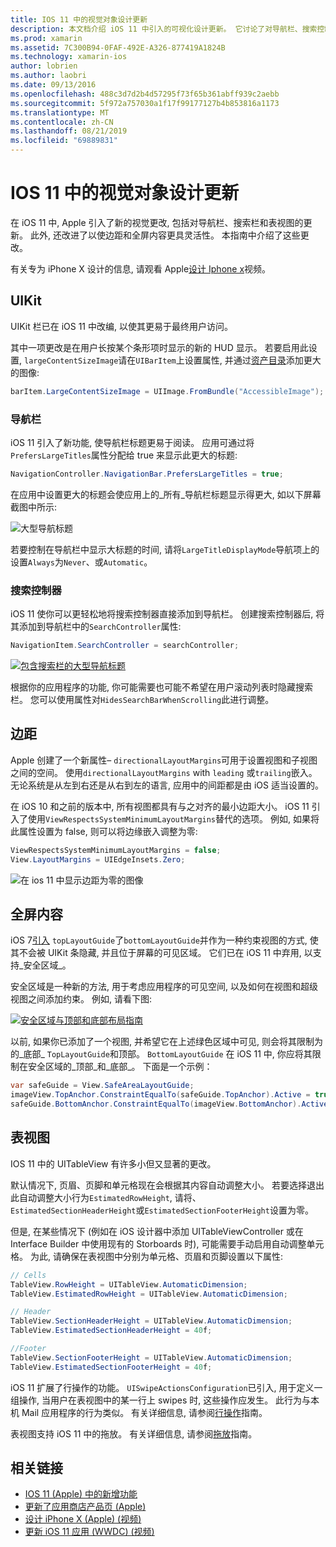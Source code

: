 ```yaml
---
title: IOS 11 中的视觉对象设计更新
description: 本文档介绍 iOS 11 中引入的可视化设计更新。 它讨论了对导航栏、搜索控制器、边距、全屏内容和表视图的更改。
ms.prod: xamarin
ms.assetid: 7C300B94-0FAF-492E-A326-877419A1824B
ms.technology: xamarin-ios
author: lobrien
ms.author: laobri
ms.date: 09/13/2016
ms.openlocfilehash: 488c3d7d2b4d57295f73f65b361abff939c2aebb
ms.sourcegitcommit: 5f972a757030a1f17f99177127b4b853816a1173
ms.translationtype: MT
ms.contentlocale: zh-CN
ms.lasthandoff: 08/21/2019
ms.locfileid: "69889831"
---
```

# <a name="visual-design-updates-in-ios-11"></a>IOS 11 中的视觉对象设计更新

在 iOS 11 中, Apple 引入了新的视觉更改, 包括对导航栏、搜索栏和表视图的更新。 此外, 还改进了以使边距和全屏内容更具灵活性。 本指南中介绍了这些更改。 

有关专为 iPhone X 设计的信息, 请观看 Apple[设计 Iphone x](https://developer.apple.com/videos/play/fall2017/801/)视频。

## <a name="uikit"></a>UIKit

UIKit 栏已在 iOS 11 中改编, 以使其更易于最终用户访问。

其中一项更改是在用户长按某个条形项时显示的新的 HUD 显示。 若要启用此设置, `largeContentSizeImage`请在`UIBarItem`上设置属性, 并通过[资产目录](~/ios/app-fundamentals/images-icons/displaying-an-image.md)添加更大的图像:

```csharp
barItem.LargeContentSizeImage = UIImage.FromBundle("AccessibleImage");
```

### <a name="navigation-bar"></a>导航栏
iOS 11 引入了新功能, 使导航栏标题更易于阅读。 应用可通过将`PrefersLargeTitles`属性分配给 true 来显示此更大的标题:

```csharp
NavigationController.NavigationBar.PrefersLargeTitles = true;
```

在应用中设置更大的标题会使应用上的_所有_导航栏标题显示得更大, 如以下屏幕截图中所示:

![大型导航标题](visual-design-images/image7.png)

若要控制在导航栏中显示大标题的时间, 请将`LargeTitleDisplayMode`导航项上的设置`Always`为`Never`、或`Automatic`。

### <a name="search-controller"></a>搜索控制器

iOS 11 使你可以更轻松地将搜索控制器直接添加到导航栏。 创建搜索控制器后, 将其添加到导航栏中的`SearchController`属性:

```csharp
NavigationItem.SearchController = searchController;
```

[![包含搜索栏的大型导航标题](visual-design-images/image8-sml.png)](visual-design-images/image8-sml.png#lightbox)

根据你的应用程序的功能, 你可能需要也可能不希望在用户滚动列表时隐藏搜索栏。 您可以使用属性对`HidesSearchBarWhenScrolling`此进行调整。

## <a name="margins"></a>边距

Apple 创建了一个新属性– `directionalLayoutMargins`可用于设置视图和子视图之间的空间。 使用`directionalLayoutMargins` with `leading` 或`trailing`嵌入。 无论系统是从左到右还是从右到左的语言, 应用中的间距都是由 iOS 适当设置的。

在 iOS 10 和之前的版本中, 所有视图都具有与之对齐的最小边距大小。 iOS 11 引入了使用`ViewRespectsSystemMinimumLayoutMargins`替代的选项。 例如, 如果将此属性设置为 false, 则可以将边缘嵌入调整为零:

```csharp
ViewRespectsSystemMinimumLayoutMargins = false;
View.LayoutMargins = UIEdgeInsets.Zero;
```

![在 ios 11 中显示边距为零的图像](visual-design-images/image9.png)

<a name="fullscreen" />

## <a name="full-screen-content"></a>全屏内容

iOS 7[引入](~/ios/platform/introduction-to-ios7/ios7-ui.md#fullscreen) `topLayoutGuide`了`bottomLayoutGuide`并作为一种约束视图的方式, 使其不会被 UIKit 条隐藏, 并且位于屏幕的可见区域。 它们已在 iOS 11 中弃用, 以支持_安全区域_。

安全区域是一种新的方法, 用于考虑应用程序的可见空间, 以及如何在视图和超级视图之间添加约束。 例如, 请看下图:

[![安全区域与顶部和底部布局指南](visual-design-images/image10-sml.png)](visual-design-images/image10.png#lightbox)

以前, 如果你已添加了一个视图, 并希望它在上述绿色区域中可见, 则会将其限制为的_底部_ `TopLayoutGuide`和顶部。 `BottomLayoutGuide` 在 iOS 11 中, 你应将其限制在安全区域的_顶部_和_底部_。 下面是一个示例：

```csharp
var safeGuide = View.SafeAreaLayoutGuide;
imageView.TopAnchor.ConstraintEqualTo(safeGuide.TopAnchor).Active = true;
safeGuide.BottomAnchor.ConstraintEqualTo(imageView.BottomAnchor).Active = true;
```

## <a name="table-view"></a>表视图

IOS 11 中的 UITableView 有许多小但又显著的更改。

默认情况下, 页眉、页脚和单元格现在会根据其内容自动调整大小。 若要选择退出此自动调整大小行为`EstimatedRowHeight`, 请将、 `EstimatedSectionHeaderHeight`或`EstimatedSectionFooterHeight`设置为零。

但是, 在某些情况下 (例如在 iOS 设计器中添加 UITableViewController 或在 Interface Builder 中使用现有的 Storboards 时), 可能需要手动启用自动调整单元格。 为此, 请确保在表视图中分别为单元格、页眉和页脚设置以下属性:

```csharp
// Cells
TableView.RowHeight = UITableView.AutomaticDimension;
TableView.EstimatedRowHeight = UITableView.AutomaticDimension;

// Header
TableView.SectionHeaderHeight = UITableView.AutomaticDimension;
TableView.EstimatedSectionHeaderHeight = 40f;

//Footer
TableView.SectionFooterHeight = UITableView.AutomaticDimension;
TableView.EstimatedSectionFooterHeight = 40f;

```

iOS 11 扩展了行操作的功能。 `UISwipeActionsConfiguration`已引入, 用于定义一组操作, 当用户在表视图中的某一行上 swipes 时, 这些操作应发生。 此行为与本机 Mail 应用程序的行为类似。 有关详细信息, 请参阅[行操作](~/ios/user-interface/controls/tables/row-action.md)指南。

表视图支持 iOS 11 中的拖放。 有关详细信息, 请参阅[拖放](~/ios/platform/introduction-to-ios11/drag-and-drop.md#uitableview)指南。


## <a name="related-links"></a>相关链接

- [IOS 11 (Apple) 中的新增功能](https://developer.apple.com/ios/)
- [更新了应用商店产品页 (Apple)](https://developer.apple.com/app-store/product-page/)
- [设计 iPhone X (Apple) (视频)](https://developer.apple.com/videos/play/fall2017/801/)
- [更新 iOS 11 应用 (WWDC) (视频)](https://developer.apple.com/videos/play/wwdc2017/204/)

